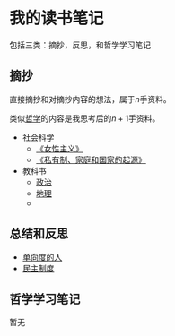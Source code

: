 # 我的读书笔记

包括三类：摘抄，反思，和哲学学习笔记

## 摘抄

直接摘抄和对摘抄内容的想法，属于$n$手资料。

类似[哲学](/wiki/savoir/philosophy/index)的内容是我思考后的$n+1$手资料。

- 社会科学
    - [《女性主义》](/wiki/read/feminism)
    - [《私有制、家庭和国家的起源》](/wiki/read/originoffamilyprivatepropertyandthestate)
- 教科书
    - [政治](/wiki/read/textbook/politics)
    - [地理](/wiki/read/textbook/geography)
    -

## 总结和反思

- [单向度的人](/wiki/read/one-dimensional-man)
- [民主制度](/wiki/read/democracyold)

## 哲学学习笔记

暂无
